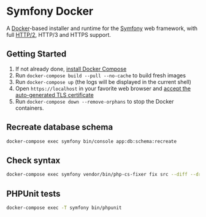 # Symfony Docker

A [Docker](https://www.docker.com/)-based installer and runtime for the [Symfony](https://symfony.com) web framework, with full [HTTP/2](https://symfony.com/doc/current/weblink.html), HTTP/3 and HTTPS support.

## Getting Started

1. If not already done, [install Docker Compose](https://docs.docker.com/compose/install/)
2. Run `docker-compose build --pull --no-cache` to build fresh images
3. Run `docker-compose up` (the logs will be displayed in the current shell)
4. Open `https://localhost` in your favorite web browser and [accept the auto-generated TLS certificate](https://stackoverflow.com/a/15076602/1352334)
5. Run `docker-compose down --remove-orphans` to stop the Docker containers.

## Recreate database schema

```bash
docker-compose exec symfony bin/console app:db:schema:recreate
```

## Check syntax

```bash
docker-compose exec symfony vendor/bin/php-cs-fixer fix src --diff --dry-run -v --allow-risky=yes
```

## PHPUnit tests

```bash
docker-compose exec -T symfony bin/phpunit
```
